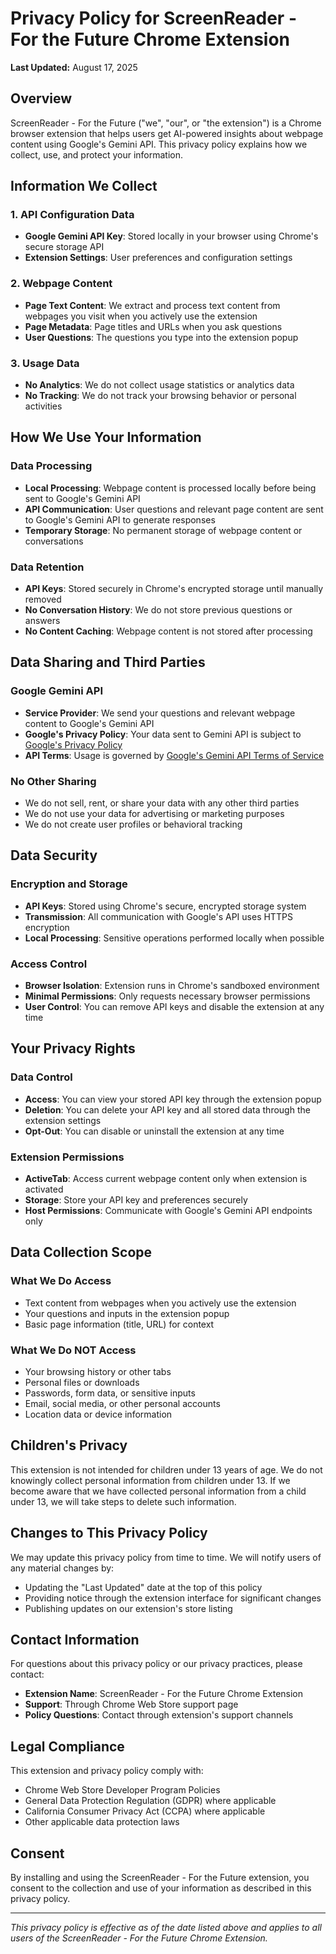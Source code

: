 # Privacy Policy for ScreenReader - For the Future Chrome Extension

**Last Updated:** August 17, 2025

## Overview

ScreenReader - For the Future ("we", "our", or "the extension") is a Chrome browser extension that helps users get AI-powered insights about webpage content using Google's Gemini API. This privacy policy explains how we collect, use, and protect your information.

## Information We Collect

### 1. API Configuration Data
- **Google Gemini API Key**: Stored locally in your browser using Chrome's secure storage API
- **Extension Settings**: User preferences and configuration settings

### 2. Webpage Content
- **Page Text Content**: We extract and process text content from webpages you visit when you actively use the extension
- **Page Metadata**: Page titles and URLs when you ask questions
- **User Questions**: The questions you type into the extension popup

### 3. Usage Data
- **No Analytics**: We do not collect usage statistics or analytics data
- **No Tracking**: We do not track your browsing behavior or personal activities

## How We Use Your Information

### Data Processing
- **Local Processing**: Webpage content is processed locally before being sent to Google's Gemini API
- **API Communication**: User questions and relevant page content are sent to Google's Gemini API to generate responses
- **Temporary Storage**: No permanent storage of webpage content or conversations

### Data Retention
- **API Keys**: Stored securely in Chrome's encrypted storage until manually removed
- **No Conversation History**: We do not store previous questions or answers
- **No Content Caching**: Webpage content is not stored after processing

## Data Sharing and Third Parties

### Google Gemini API
- **Service Provider**: We send your questions and relevant webpage content to Google's Gemini API
- **Google's Privacy Policy**: Your data sent to Gemini API is subject to [Google's Privacy Policy](https://policies.google.com/privacy)
- **API Terms**: Usage is governed by [Google's Gemini API Terms of Service](https://ai.google.dev/terms)

### No Other Sharing
- We do not sell, rent, or share your data with any other third parties
- We do not use your data for advertising or marketing purposes
- We do not create user profiles or behavioral tracking

## Data Security

### Encryption and Storage
- **API Keys**: Stored using Chrome's secure, encrypted storage system
- **Transmission**: All communication with Google's API uses HTTPS encryption
- **Local Processing**: Sensitive operations performed locally when possible

### Access Control
- **Browser Isolation**: Extension runs in Chrome's sandboxed environment
- **Minimal Permissions**: Only requests necessary browser permissions
- **User Control**: You can remove API keys and disable the extension at any time

## Your Privacy Rights

### Data Control
- **Access**: You can view your stored API key through the extension popup
- **Deletion**: You can delete your API key and all stored data through the extension settings
- **Opt-Out**: You can disable or uninstall the extension at any time

### Extension Permissions
- **ActiveTab**: Access current webpage content only when extension is activated
- **Storage**: Store your API key and preferences securely
- **Host Permissions**: Communicate with Google's Gemini API endpoints only

## Data Collection Scope

### What We Do Access
- Text content from webpages when you actively use the extension
- Your questions and inputs in the extension popup
- Basic page information (title, URL) for context

### What We Do NOT Access
- Your browsing history or other tabs
- Personal files or downloads
- Passwords, form data, or sensitive inputs
- Email, social media, or other personal accounts
- Location data or device information

## Children's Privacy

This extension is not intended for children under 13 years of age. We do not knowingly collect personal information from children under 13. If we become aware that we have collected personal information from a child under 13, we will take steps to delete such information.

## Changes to This Privacy Policy

We may update this privacy policy from time to time. We will notify users of any material changes by:
- Updating the "Last Updated" date at the top of this policy
- Providing notice through the extension interface for significant changes
- Publishing updates on our extension's store listing

## Contact Information

For questions about this privacy policy or our privacy practices, please contact:

- **Extension Name**: ScreenReader - For the Future Chrome Extension  
- **Support**: Through Chrome Web Store support page
- **Policy Questions**: Contact through extension's support channels

## Legal Compliance

This extension and privacy policy comply with:
- Chrome Web Store Developer Program Policies
- General Data Protection Regulation (GDPR) where applicable
- California Consumer Privacy Act (CCPA) where applicable
- Other applicable data protection laws

## Consent

By installing and using the ScreenReader - For the Future extension, you consent to the collection and use of your information as described in this privacy policy.

---

*This privacy policy is effective as of the date listed above and applies to all users of the ScreenReader - For the Future Chrome Extension.*
